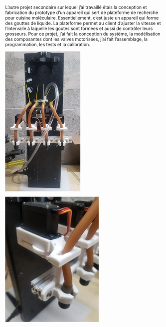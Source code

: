 



 L’autre projet secondaire sur lequel j’ai travaillé étais la conception et fabrication du prototype d’un appareil qui sert de plateforme de recherche pour cuisine moléculaire. Essentiellement, c’est juste un appareil qui forme des gouttes de liquide. La plateforme permet au client d’ajuster la vitesse et l’intervalle à laquelle les goutes sont formées et aussi de contrôler leurs grosseurs. Pour ce projet, j’ai fait la conception du système, la modélisation des composantes dont les valves motorisées, j’ai fait l’assemblage, la programmation, les tests et la calibration.



![Figure 6 Prototype conçu et fabriqué par Nicolas Sicard en 2022 chez Rupico d'un distributeur de goutes pour cuisine moléculaire.](media/Pasted%20image%2020230416164253.png)



<img src="media/20220718_070904.jpg" alt="pinch valve à cam controlé par servomoteur" width="300" />